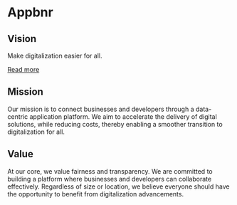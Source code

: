 # Appbnr

## Vision

Make digitalization easier for all.

[Read more](./make-digitalization-easier-for-all)

## Mission

Our mission is to connect businesses and developers through a data-centric application platform. We aim to accelerate the delivery of digital solutions, while reducing costs, thereby enabling a smoother transition to digitalization for all.


## Value

At our core, we value fairness and transparency. We are committed to building a platform where businesses and developers can collaborate effectively. Regardless of size or location, we believe everyone should have the opportunity to benefit from digitalization advancements.
